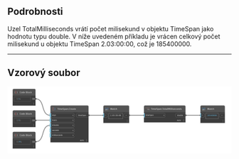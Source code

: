 ## Podrobnosti
Uzel TotalMilliseconds vrátí počet milisekund v objektu TimeSpan jako hodnotu typu double. V níže uvedeném příkladu je vrácen celkový počet milisekund u objektu TimeSpan 2.03:00:00, což je 185400000.
___
## Vzorový soubor

![TotalMilliseconds](./DSCore.TimeSpan.TotalMilliseconds_img.jpg)

